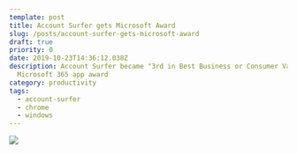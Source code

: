 ```yaml
---
template: post
title: Account Surfer gets Microsoft Award
slug: /posts/account-surfer-gets-microsoft-award
draft: true
priority: 0
date: 2019-10-23T14:36:12.038Z
description: Account Surfer became "3rd in Best Business or Consumer Value" at
  Microsoft 365 app award
category: productivity
tags:
  - account-surfer
  - chrome
  - windows
---
```


![](/media/as-award/01.png)
